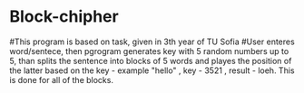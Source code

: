 # Block-chipher

#This program is based on task, given in 3th year of TU Sofia
#User enteres word/sentece, then pgrogram generates key with 5 random numbers up to 5, than splits the sentence into blocks of 5 words and playes the position of the latter based on the key - example "hello" , key - 3521 , result - loeh. This is done for all of the blocks.
